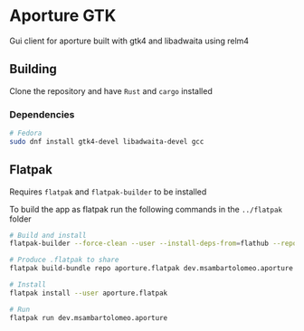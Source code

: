 # Aporture GTK

Gui client for aporture built with gtk4 and libadwaita using relm4

## Building

Clone the repository and have `Rust` and `cargo` installed

### Dependencies

```bash
# Fedora
sudo dnf install gtk4-devel libadwaita-devel gcc
```

## Flatpak

Requires `flatpak` and `flatpak-builder` to be installed

To build the app as flatpak run the following commands in the `../flatpak` folder

```bash
# Build and install
flatpak-builder --force-clean --user --install-deps-from=flathub --repo=repo --install builddir dev.msambartolomeo.aporture.flatpak.json

# Produce .flatpak to share
flatpak build-bundle repo aporture.flatpak dev.msambartolomeo.aporture --runtime-repo=https://flathub.org/repo/flathub.flatpakrepo

# Install
flatpak install --user aporture.flatpak

# Run
flatpak run dev.msambartolomeo.aporture
```

